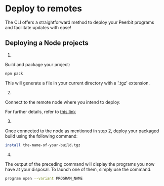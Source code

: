 # Deploy to remotes
The CLI offers a straightforward method to deploy your Peerbit programs and facilitate updates with ease!


## Deploying a Node projects
1. 

Build and package your project:
```sh
npm pack
```
This will generate a file in your current directory with a '.tgz' extension.

2. 

Connect to the remote node where you intend to deploy:

For further details, refer to [this link](/modules/deploy/manage/)

3. 

Once connected to the node as mentioned in step 2, deploy your packaged build using the following command:

```sh
install the-name-of-your-build.tgz
```

4. 
The output of the preceding command will display the programs you now have at your disposal. To launch one of them, simply use the command:

```sh
program open --variant PROGRAM_NAME
```

